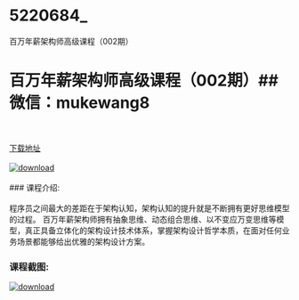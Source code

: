 # 5220684_
百万年薪架构师高级课程（002期）
# 百万年薪架构师高级课程（002期）## 微信：mukewang8
<br/></br>[下载地址](http://www.36tz.cn/article/5220684 "下载地址")
<br/></br>[![download](http://36tz.cn/muke_img/2021_08_1-20-300x242.png "下载地址")](http://www.36tz.cn/article/5220684 "下载地址")
<br/></br>### 课程介绍:<br/></br>程序员之间最大的差距在于架构认知，架构认知的提升就是不断拥有更好思维模型的过程。
百万年薪架构师拥有抽象思维、动态组合思维、以不变应万变思维等模型，真正具备立体化的架构设计技术体系，掌握架构设计哲学本质，在面对任何业务场景都能够给出优雅的架构设计方案。

### 课程截图:
[![download](http://36tz.cn/muke_img/2021_08_2-20.png "下载地址")](http://www.36tz.cn/article/5220684 "下载地址")
